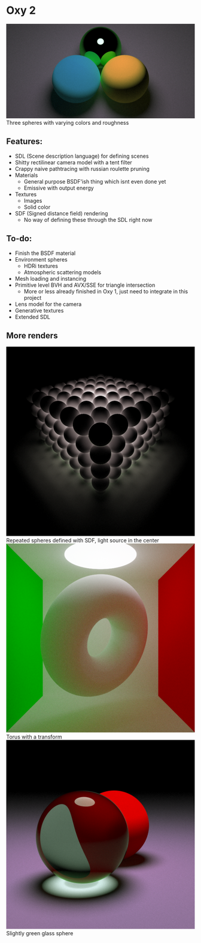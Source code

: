 # Oxy 2

![Three spheres](/images/three_spheres.png)
Three spheres with varying colors and roughness

## Features:

* SDL (Scene description language) for defining scenes
* Shitty rectilinear camera model with a tent filter
* Crappy naive pathtracing with russian roulette pruning
* Materials
  * General purpose BSDF'ish thing which isnt even done yet
  * Emissive with output energy
* Textures
  * Images
  * Solid color
* SDF (Signed distance field) rendering
  * No way of defining these through the SDL right now

## To-do:

* Finish the BSDF material
* Environment spheres
  * HDRi textures
  * Atmospheric scattering models
* Mesh loading and instancing
* Primitive level BVH and AVX/SSE for triangle intersection
  * More or less already finished in Oxy 1, just need to integrate in this project
* Lens model for the camera
* Generative textures
* Extended SDL

## More renders
<img src=/images/spheres_20000.png width=512>
Repeated spheres defined with SDF, light source in the center


<img src=/images/cornell1.png width=512>
Torus with a transform


<img src=/images/glass.png width=512>
Slightly green glass sphere
